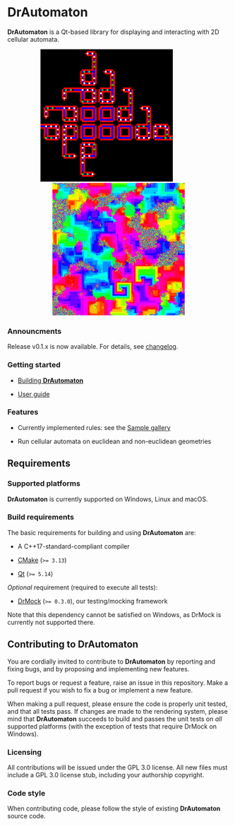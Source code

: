 <!--
Copyright 2020 Malte Kliemann, Ole Kliemann

This file is part of DrAutomaton.

DrAutomaton is free software: you can redistribute it and/or modify it
under the terms of the GNU General Public License as published by the
Free Software Foundation, either version 3 of the License, or (at your
option) any later version.

DrAutomaton is distributed in the hope that it will be useful, but
WITHOUT ANY WARRANTY; without even the implied warranty of
MERCHANTABILITY or FITNESS FOR A PARTICULAR PURPOSE.  See the GNU
General Public License for more details.

You should have received a copy of the GNU General Public License along
with DrAutomaton.  If not, see <https://www.gnu.org/licenses/>.
-->

# DrAutomaton

**DrAutomaton** is a Qt-based library for displaying and interacting with 2D
cellular automata.


<p align = "center">
  <img src="docs/images/srloop.png" width="300" height="300"> &emsp; &emsp; &emsp; <img src="docs/images/cyclic.png" width="300" height="300">
</p>


### Announcments

Release v0.1.x is now available. For details, see
[changelog](CHANGELOG.md).

### Getting started

* [Building **DrAutomaton**](docs/build.md)

* [User guide](docs/tutorial.md)

### Features

* Currently implemented rules: see the [Sample gallery](docs/samples.md)

* Run cellular automata on euclidean and non-euclidean geometries

## Requirements

### Supported platforms

**DrAutomaton** is currently supported on Windows, Linux and macOS.

### Build requirements

The basic requirements for building and using **DrAutomaton** are:

* A C++17-standard-compliant compiler

* [CMake](https://cmake.org) (`>= 3.13`)

* [Qt](https://www.qt.io) (`>= 5.14`)

_Optional_ requirement (required to execute all tests):

* [DrMock](https://github.com/DrCpp/DrMock) (`>= 0.3.0`), our testing/mocking framework

Note that this dependency cannot be satisfied on Windows,
as DrMock is currently not supported there.

## Contributing to **DrAutomaton**

You are cordially invited to contribute to **DrAutomaton** by reporting
and fixing bugs, and by proposing and implementing new features. 

To report bugs or request a feature, raise an issue in this repository.
Make a pull request if you wish to fix a bug or implement a new feature.

When making a pull request, please ensure the code is properly unit
tested, and that all tests pass. If changes are made to the rendering
system, please mind that **DrAutomaton** succeeds to build and passes
the unit tests on _all_ supported platforms (with the exception of tests
that require DrMock on Windows).

### Licensing

All contributions will be issued under the GPL 3.0 license. All new
files must include a GPL 3.0 license stub, including your authorship
copyright.

### Code style

When contributing code, please follow the style of existing **DrAutomaton**
source code.
